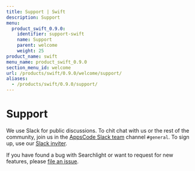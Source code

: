 ```yaml
---
title: Support | Swift
description: Support
menu:
  product_swift_0.9.0:
    identifier: support-swift
    name: Support
    parent: welcome
    weight: 25
product_name: swift
menu_name: product_swift_0.9.0
section_menu_id: welcome
url: /products/swift/0.9.0/welcome/support/
aliases:
  - /products/swift/0.9.0/support/
---
```


# Support

We use Slack for public discussions. To chit chat with us or the rest of the community, join us in the [AppsCode Slack team](https://appscode.slack.com/messages/C0XQFLGRM/details/) channel `#general`. To sign up, use our [Slack inviter](https://slack.appscode.com/).

If you have found a bug with Searchlight or want to request for new features, please [file an issue](https://github.com/appscode/swift/issues/new).
